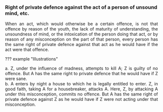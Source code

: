 ### Right of private defence against the act of a person of unsound mind, etc.
<div style="text-align: justify">

When an act, which would otherwise be a certain offence, is not that offence by reason of the youth, the lack of maturity of understanding, the unsoundness of mind, or the intoxication of the person doing that act, or by reason of any misconception on the part of that person, every person has the same right of private defence against that act as he would have if the act were that offence.

</div>

??? example "Illustrations"
    <div style="text-align: justify"> a. Z, under the influence of madness, attempts to kill A; Z is guilty of no offence. But A has the same right to private defence that he would have if Z were sane.
    <div style="text-align: justify"> b. A enters by night a house to which he is legally entitled to enter. Z, in good faith, taking A for a housebreaker, attacks A. Here, Z, by attacking A under this misconception, commits no offence. But A has the same right of private defence against Z as he would have if Z were not acting under that misconception.
